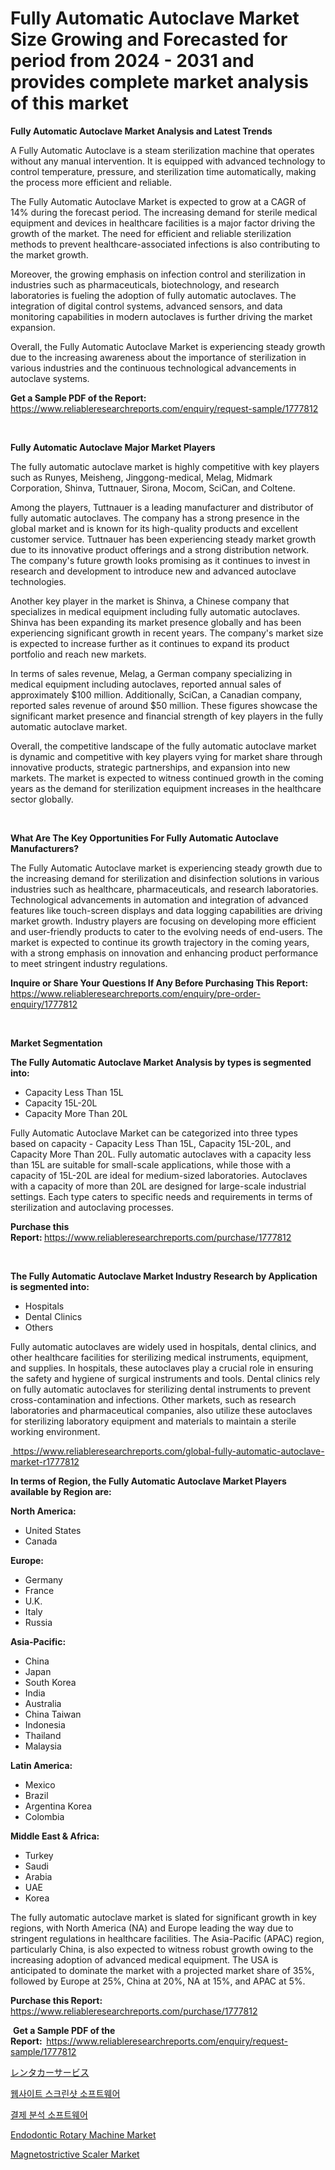 <p><h1>Fully Automatic Autoclave Market Size Growing and Forecasted for period from 2024 - 2031 and provides complete market analysis of this market</h1></p><p><strong>Fully Automatic Autoclave Market Analysis and Latest Trends</strong></p>
<p><p>A Fully Automatic Autoclave is a steam sterilization machine that operates without any manual intervention. It is equipped with advanced technology to control temperature, pressure, and sterilization time automatically, making the process more efficient and reliable.</p><p>The Fully Automatic Autoclave Market is expected to grow at a CAGR of 14% during the forecast period. The increasing demand for sterile medical equipment and devices in healthcare facilities is a major factor driving the growth of the market. The need for efficient and reliable sterilization methods to prevent healthcare-associated infections is also contributing to the market growth.</p><p>Moreover, the growing emphasis on infection control and sterilization in industries such as pharmaceuticals, biotechnology, and research laboratories is fueling the adoption of fully automatic autoclaves. The integration of digital control systems, advanced sensors, and data monitoring capabilities in modern autoclaves is further driving the market expansion.</p><p>Overall, the Fully Automatic Autoclave Market is experiencing steady growth due to the increasing awareness about the importance of sterilization in various industries and the continuous technological advancements in autoclave systems.</p></p>
<p><strong>Get a Sample PDF of the Report:&nbsp;</strong> <a href="https://www.reliableresearchreports.com/enquiry/request-sample/1777812">https://www.reliableresearchreports.com/enquiry/request-sample/1777812</a></p>
<p>&nbsp;</p>
<p><strong>Fully Automatic Autoclave Major Market Players</strong></p>
<p><p>The fully automatic autoclave market is highly competitive with key players such as Runyes, Meisheng, Jinggong-medical, Melag, Midmark Corporation, Shinva, Tuttnauer, Sirona, Mocom, SciCan, and Coltene. </p><p>Among the players, Tuttnauer is a leading manufacturer and distributor of fully automatic autoclaves. The company has a strong presence in the global market and is known for its high-quality products and excellent customer service. Tuttnauer has been experiencing steady market growth due to its innovative product offerings and a strong distribution network. The company's future growth looks promising as it continues to invest in research and development to introduce new and advanced autoclave technologies.</p><p>Another key player in the market is Shinva, a Chinese company that specializes in medical equipment including fully automatic autoclaves. Shinva has been expanding its market presence globally and has been experiencing significant growth in recent years. The company's market size is expected to increase further as it continues to expand its product portfolio and reach new markets.</p><p>In terms of sales revenue, Melag, a German company specializing in medical equipment including autoclaves, reported annual sales of approximately $100 million. Additionally, SciCan, a Canadian company, reported sales revenue of around $50 million. These figures showcase the significant market presence and financial strength of key players in the fully automatic autoclave market. </p><p>Overall, the competitive landscape of the fully automatic autoclave market is dynamic and competitive with key players vying for market share through innovative products, strategic partnerships, and expansion into new markets. The market is expected to witness continued growth in the coming years as the demand for sterilization equipment increases in the healthcare sector globally.</p></p>
<p>&nbsp;</p>
<p><strong>What Are The Key Opportunities For Fully Automatic Autoclave Manufacturers?</strong></p>
<p><p>The Fully Automatic Autoclave market is experiencing steady growth due to the increasing demand for sterilization and disinfection solutions in various industries such as healthcare, pharmaceuticals, and research laboratories. Technological advancements in automation and integration of advanced features like touch-screen displays and data logging capabilities are driving market growth. Industry players are focusing on developing more efficient and user-friendly products to cater to the evolving needs of end-users. The market is expected to continue its growth trajectory in the coming years, with a strong emphasis on innovation and enhancing product performance to meet stringent industry regulations.</p></p>
<p><strong>Inquire or Share Your Questions If Any Before Purchasing This Report:</strong> <a href="https://www.reliableresearchreports.com/enquiry/pre-order-enquiry/1777812">https://www.reliableresearchreports.com/enquiry/pre-order-enquiry/1777812</a></p>
<p>&nbsp;</p>
<p><strong>Market Segmentation</strong></p>
<p><strong>The Fully Automatic Autoclave Market Analysis by types is segmented into:</strong></p>
<p><ul><li>Capacity Less Than 15L</li><li>Capacity 15L-20L</li><li>Capacity More Than 20L</li></ul></p>
<p><p>Fully Automatic Autoclave Market can be categorized into three types based on capacity - Capacity Less Than 15L, Capacity 15L-20L, and Capacity More Than 20L. Fully automatic autoclaves with a capacity less than 15L are suitable for small-scale applications, while those with a capacity of 15L-20L are ideal for medium-sized laboratories. Autoclaves with a capacity of more than 20L are designed for large-scale industrial settings. Each type caters to specific needs and requirements in terms of sterilization and autoclaving processes.</p></p>
<p><strong>Purchase this Report:&nbsp;</strong><a href="https://www.reliableresearchreports.com/purchase/1777812">https://www.reliableresearchreports.com/purchase/1777812</a></p>
<p>&nbsp;</p>
<p><strong>The Fully Automatic Autoclave Market Industry Research by Application is segmented into:</strong></p>
<p><ul><li>Hospitals</li><li>Dental Clinics</li><li>Others</li></ul></p>
<p><p>Fully automatic autoclaves are widely used in hospitals, dental clinics, and other healthcare facilities for sterilizing medical instruments, equipment, and supplies. In hospitals, these autoclaves play a crucial role in ensuring the safety and hygiene of surgical instruments and tools. Dental clinics rely on fully automatic autoclaves for sterilizing dental instruments to prevent cross-contamination and infections. Other markets, such as research laboratories and pharmaceutical companies, also utilize these autoclaves for sterilizing laboratory equipment and materials to maintain a sterile working environment.</p></p>
<p><a href="https://www.reliableresearchreports.com/global-fully-automatic-autoclave-market-r1777812">&nbsp;https://www.reliableresearchreports.com/global-fully-automatic-autoclave-market-r1777812</a></p>
<p><strong>In terms of Region, the Fully Automatic Autoclave Market Players available by Region are:</strong></p>
<p>
    <p> <strong> North America: </strong>
        <ul>
            <li>United States</li>
            <li>Canada</li>
        </ul>
        </p> 
    <p> <strong> Europe: </strong>
        <ul>
            <li>Germany</li>
            <li>France</li>
            <li>U.K.</li>
            <li>Italy</li>
            <li>Russia</li>
        </ul>
        </p> 
    <p> <strong> Asia-Pacific: </strong>
        <ul>
            <li>China</li>
            <li>Japan</li>
            <li>South Korea</li>
            <li>India</li>
            <li>Australia</li>
            <li>China Taiwan</li>
            <li>Indonesia</li>
            <li>Thailand</li>
            <li>Malaysia</li>
        </ul>
        </p> 
    <p> <strong> Latin America: </strong>
        <ul>
            <li>Mexico</li>
            <li>Brazil</li>
            <li>Argentina Korea</li>
            <li>Colombia</li>
        </ul>
        </p> 
    <p> <strong> Middle East & Africa: </strong>
        <ul>
            <li>Turkey</li>
            <li>Saudi</li>
            <li>Arabia</li>
            <li>UAE</li>
            <li>Korea</li>
        </ul>
    </p>
    </p>
<p><p>The fully automatic autoclave market is slated for significant growth in key regions, with North America (NA) and Europe leading the way due to stringent regulations in healthcare facilities. The Asia-Pacific (APAC) region, particularly China, is also expected to witness robust growth owing to the increasing adoption of advanced medical equipment. The USA is anticipated to dominate the market with a projected market share of 35%, followed by Europe at 25%, China at 20%, NA at 15%, and APAC at 5%.</p></p>
<p><strong>Purchase this Report: </strong><a href="https://www.reliableresearchreports.com/purchase/1777812">https://www.reliableresearchreports.com/purchase/1777812</a></p>
<p>&nbsp;<strong>Get a Sample PDF of the Report:&nbsp;&nbsp;</strong><a href="https://www.reliableresearchreports.com/enquiry/request-sample/1777812">https://www.reliableresearchreports.com/enquiry/request-sample/1777812</a></p>
<p><strong></strong></p>
<p><p><a href="https://github.com/RudyBoyer2017/Market-Research-Report-List-1/blob/main/899080549129.md">レンタカーサービス</a></p><p><a href="https://github.com/vss5505pa7z1p/Market-Research-Report-List-2/blob/main/414295643776.md">웹사이트 스크린샷 소프트웨어</a></p><p><a href="https://github.com/FelipeGrrady654556/Market-Research-Report-List-1/blob/main/915488043777.md">결제 분석 소프트웨어</a></p><p><a href="https://github.com/wusalecollins540tpqoz/Market-Research-Report-List-2/blob/main/endodontic-rotary-machine-market.md">Endodontic Rotary Machine Market</a></p><p><a href="https://github.com/kathiaseamanalvaradovlprc2h/Market-Research-Report-List-2/blob/main/magnetostrictive-scaler-market.md">Magnetostrictive Scaler Market</a></p></p>